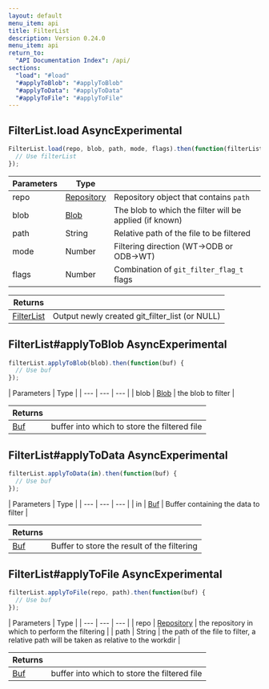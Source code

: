 ```yaml
---
layout: default
menu_item: api
title: FilterList
description: Version 0.24.0
menu_item: api
return_to:
  "API Documentation Index": /api/
sections:
  "load": "#load"
  "#applyToBlob": "#applyToBlob"
  "#applyToData": "#applyToData"
  "#applyToFile": "#applyToFile"
---
```


## <a name="load"></a><span>FilterList.</span>load <span class="tags"><span class="async">Async</span><span class="experimental">Experimental</span></span>

```js
FilterList.load(repo, blob, path, mode, flags).then(function(filterList) {
  // Use filterList
});
```

| Parameters | Type |   |
| --- | --- | --- |
| repo | [Repository](/api/repository/) | Repository object that contains `path` |
| blob | [Blob](/api/blob/) | The blob to which the filter will be applied (if known) |
| path | String | Relative path of the file to be filtered |
| mode | Number | Filtering direction (WT->ODB or ODB->WT) |
| flags | Number | Combination of `git_filter_flag_t` flags |

| Returns |  |
| --- | --- |
| [FilterList](/api/filter_list/) | Output newly created git_filter_list (or NULL) |

## <a name="applyToBlob"></a><span>FilterList#</span>applyToBlob <span class="tags"><span class="async">Async</span><span class="experimental">Experimental</span></span>

```js
filterList.applyToBlob(blob).then(function(buf) {
  // Use buf
});
```

| Parameters | Type |
| --- | --- | --- |
| blob | [Blob](/api/blob/) | the blob to filter |

| Returns |  |
| --- | --- |
| [Buf](/api/buf/) | buffer into which to store the filtered file |

## <a name="applyToData"></a><span>FilterList#</span>applyToData <span class="tags"><span class="async">Async</span><span class="experimental">Experimental</span></span>

```js
filterList.applyToData(in).then(function(buf) {
  // Use buf
});
```

| Parameters | Type |
| --- | --- | --- |
| in | [Buf](/api/buf/) | Buffer containing the data to filter |

| Returns |  |
| --- | --- |
| [Buf](/api/buf/) | Buffer to store the result of the filtering |

## <a name="applyToFile"></a><span>FilterList#</span>applyToFile <span class="tags"><span class="async">Async</span><span class="experimental">Experimental</span></span>

```js
filterList.applyToFile(repo, path).then(function(buf) {
  // Use buf
});
```

| Parameters | Type |
| --- | --- | --- |
| repo | [Repository](/api/repository/) | the repository in which to perform the filtering |
| path | String | the path of the file to filter, a relative path will be taken as relative to the workdir |

| Returns |  |
| --- | --- |
| [Buf](/api/buf/) | buffer into which to store the filtered file |


